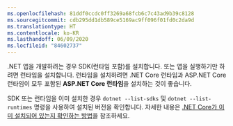 ```yaml
---
ms.openlocfilehash: 81ddf0ccdc0ff3269a68fcb6c7c43ad9b39c8128
ms.sourcegitcommit: cdb295dd1db589ce5169ac9ff096f01fd0c2da9d
ms.translationtype: HT
ms.contentlocale: ko-KR
ms.lasthandoff: 06/09/2020
ms.locfileid: "84602737"
---
```


.NET 앱을 개발하려는 경우 SDK(런타임 포함)를 설치합니다. 또는 앱을 실행하기만 하려면 런타임을 설치합니다. 런타임을 설치하려면 .NET Core 런타임과 ASP.NET Core 런타임이 모두 포함된 **ASP.NET Core 런타임**을 설치하는 것이 좋습니다.

SDK 또는 런타임을 이미 설치한 경우 `dotnet --list-sdks` 및 `dotnet --list-runtimes` 명령을 사용하여 설치된 버전을 확인합니다. 자세한 내용은 [.NET Core가 이미 설치되어 있는지 확인하는 방법](../how-to-detect-installed-versions.md)을 참조하세요.
